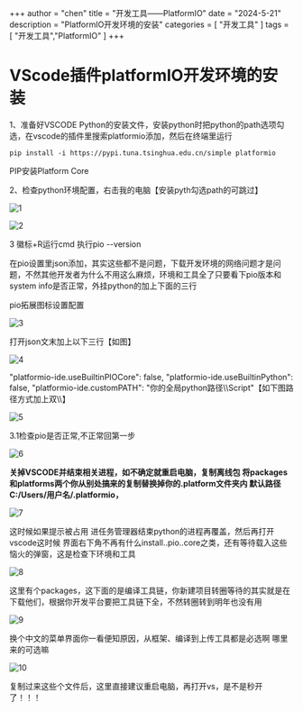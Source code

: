 +++
author = "chen"
title = "开发工具——PlatformIO"
date = "2024-5-21"
description = "PlatformIO开发环境的安装"
categories = [
    "开发工具"
]
tags = [
    "开发工具","PlatformIO"
]
+++

# VScode插件platformIO开发环境的安装

1、准备好VSCODE Python的安装文件，安装python时把python的path选项勾选，在vscode的插件里搜索platformio添加，然后在终端里运行

```shell
pip install -i https://pypi.tuna.tsinghua.edu.cn/simple platformio
```

PIP安装Platform Core

2、检查python环境配置，右击我的电脑【安装pyth勾选path的可跳过】

![1](./1.png)

![2](./2.png)

3 徽标+R运行cmd 执行pio --version

在pio设置里json添加，其实这些都不是问题，下载开发环境的网络问题才是问题，不然其他开发者为什么不用这么麻烦，环境和工具全了只要看下pio版本和system info是否正常，外挂python的加上下面的三行

pio拓展图标设置配置

![3](./3.png)

打开json文末加上以下三行【如图】

![4](./4.png)

 "platformio-ide.useBuiltinPIOCore": false,
 "platformio-ide.useBuiltinPython": false,
 "platformio-ide.customPATH": "你的全局python路径\\\Script"【如下图路径方式加上双\\\】

![5](./5.png)

3.1检查pio是否正常,不正常回第一步

![6](./6.png)

**关掉VSCODE并结束相关进程，如不确定就重启电脑，复制离线包 将packages和platforms两个你从别处搞来的复制替换掉你的.platform文件夹内  默认路径 C:/Users/用户名/.platformio，**

![7](./7.png)

这时候如果提示被占用 进任务管理器结束python的进程再覆盖，然后再打开vscode这时候 界面右下角不再有什么install..pio..core之类，还有等待载入这些恼火的弹窗，这是检查下环境和工具

![8](./8.png)

这里有个packages，这下面的是编译工具链，你新建项目转圈等待的其实就是在下载他们，根据你开发平台要把工具链下全，不然转圈转到明年也没有用

![9](./9.png)

换个中文的菜单界面你一看便知原因，从框架、编译到上传工具都是必选啊 哪里来的可选嘛

![10](./10.png)

复制过来这些个文件后，这里直接建议重启电脑，再打开vs，是不是秒开了！！！
